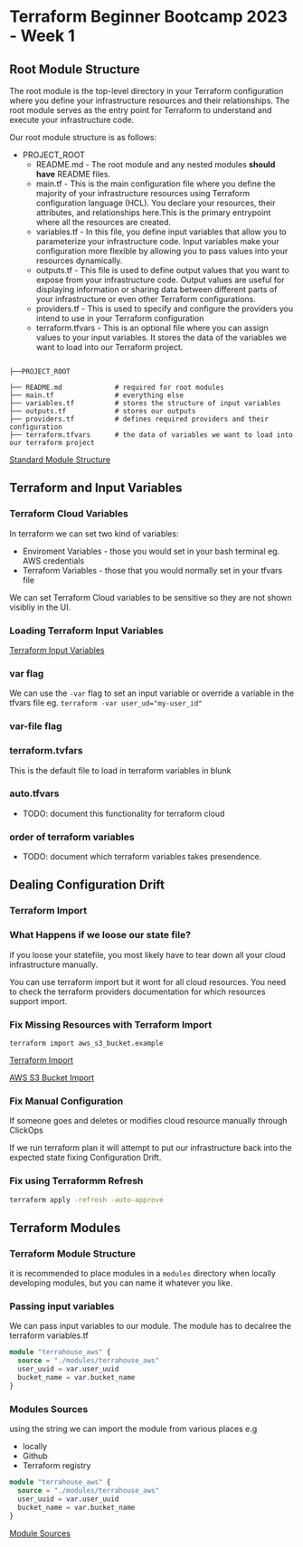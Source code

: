 # Terraform Beginner Bootcamp 2023 - Week 1

## Root Module Structure

The root module is the top-level directory in your Terraform configuration where you define your infrastructure resources and their relationships. The root module serves as the entry point for Terraform to understand and execute your infrastructure code.

Our root module structure is as follows:

- PROJECT_ROOT
  - README.md - The root module and any nested modules **should have** README files.
  - main.tf - This is the main configuration file where you define the majority of your infrastructure resources using Terraform configuration language (HCL). You declare your resources, their attributes, and relationships here.This is the primary entrypoint where all the resources are created.
  - variables.tf - In this file, you define input variables that allow you to parameterize your infrastructure code. Input variables make your configuration more flexible by allowing you to pass values into your resources dynamically. 
  - outputs.tf - This file is used to define output values that you want to expose from your infrastructure code. Output values are useful for displaying information or sharing data between different parts of your infrastructure or even other Terraform configurations.
  - providers.tf -  This is used to specify and configure the providers you intend to use in your Terraform configuration
  - terraform.tfvars - This is an optional file where you can assign values to your input variables. It stores the data of the variables we want to load into our Terraform project.


```hcl

├──PROJECT_ROOT

├── README.md             # required for root modules
├── main.tf               # everything else
├── variables.tf          # stores the structure of input variables
├── outputs.tf            # stores our outputs
├── providers.tf          # defines required providers and their configuration
├── terraform.tfvars      # the data of variables we want to load into our terraform project

```
[Standard Module Structure](https://developer.hashicorp.com/terraform/language/modules/develop/structure)

## Terraform and Input Variables

### Terraform Cloud Variables

In terraform we can set two kind of variables:
- Enviroment Variables - those you would set in your bash terminal eg. AWS credentials
- Terraform Variables - those that you would normally set in your tfvars file

We can set Terraform Cloud variables to be sensitive so they are not shown visibliy in the UI.

### Loading Terraform Input Variables

[Terraform Input Variables](https://developer.hashicorp.com/terraform/language/values/variables)

### var flag
We can use the `-var` flag to set an input variable or override a variable in the tfvars file eg. `terraform -var user_ud="my-user_id"`

### var-file flag



### terraform.tvfars

This is the default file to load in terraform variables in blunk

### auto.tfvars

- TODO: document this functionality for terraform cloud

### order of terraform variables

- TODO: document which terraform variables takes presendence.

## Dealing Configuration Drift

### Terraform Import

### What Happens if we loose our state file?

if you loose your statefile, you most likely have to tear down all your cloud infrastructure manually.

You can use terraform import but it wont for all cloud resources. You need to check the terraform providers documentation for which resources support import.



### Fix Missing Resources with Terraform Import

`terraform import aws_s3_bucket.example`

[Terraform Import](https://developer.hashicorp.com/terraform/cli/import)

[AWS S3 Bucket Import](https://registry.terraform.io/providers/hashicorp/aws/latest/docs/resources/s3_bucket#import)

### Fix Manual Configuration

If someone goes and deletes or modifies cloud resource manually through ClickOps

If we run terraform plan it will attempt to put our infrastructure back into the expected state fixing Configuration Drift.

### Fix using Terraformm Refresh

```sh
terraform apply -refresh -auto-approve
```

## Terraform Modules

### Terraform Module Structure
it is recommended to place modules in a `modules` directory when locally developing modules, but you can name it whatever you like.


### Passing input variables

We can pass input variables to our module.
The module has to decalree the terraform variables.tf 

```tf
module "terrahouse_aws" {
  source = "./modules/terrahouse_aws"
  user_uuid = var.user_uuid
  bucket_name = var.bucket_name
}
```

### Modules Sources

using the string we can import the module from various places e.g

- locally
- Github
- Terraform registry


```tf
module "terrahouse_aws" {
  source = "./modules/terrahouse_aws"
  user_uuid = var.user_uuid
  bucket_name = var.bucket_name
}
```

[Module Sources](https://developer.hashicorp.com/terraform/language/modules/sources)


